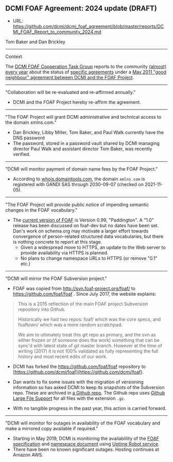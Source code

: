## DCMI FOAF Agreement: 2024 update (__DRAFT__)

* URL: https://github.com/dcmi/dcmi_foaf_agreement/blob/master/reports/DCMI_FOAF_Report_to_community_2024.md


Tom Baker and Dan Brickley

----------------------------------------------------------------------
Context 

The [DCMI FOAF Cooperation Task Group](http://www.dublincore.org/collaborations/foaf/) reports to the community [(almost) every year](https://github.com/dcmi/dcmi_foaf_agreement/blob/master/reports/) about the status of [specific agreements](http://www.dublincore.org/collaborations/foaf/DCMI_FOAF_Cooperation/Specific_Agreements) under a [May 2011 "good neighbour" agreement between DCMI and the FOAF Project](http://www.dublincore.org/collaborations/foaf/good_neighbour_agreement/).

----------------------------------------------------------------------
"Collaboration will be re-evaluated and re-affirmed annually."

* DCMI and the FOAF Project hereby re-affirm the agreement.

----------------------------------------------------------------------
"The FOAF Project will grant DCMI administrative and technical access to the domain xmlns.com."

* Dan Brickley, Libby Miller, Tom Baker, and Paul Walk currently have the DNS password
* The password, stored in a password vault shared by DCMI managing director Paul Walk and assistant director Tom Baker, was recently verified.

----------------------------------------------------------------------
"DCMI will monitor payment of domain name fees by the FOAF Project."

* According to [whois.domaintools.com](http://whois.domaintools.com/xmlns.com),
  the domain `xmlns.com` is registered with GANDI SAS through 2030-09-07 
  (checked on 2021-11-05).

----------------------------------------------------------------------
"The FOAF Project will provide public notice of impending semantic changes in the FOAF vocabulary."

* The [current version of FOAF](http://xmlns.com/foaf/spec/) is Version 0.99,
  "Paddington". A "1.0" release has been discussed on foaf-dev but no dates
  have been set.  Dan's work on schema.org may motivate a larger effort towards
  convergence of person-related structured data vocabularies, but there is
  nothing concrete to report at this stage.
  * Given a widespread move to HTTPS, an update to the Web server to provide availability via HTTPS is planned.
   * No plans to change namespace URLs to HTTPS (or remove "0.1" etc.)

----------------------------------------------------------------------
"DCMI will mirror the FOAF Subversion project."

* FOAF was copied from http://svn.foaf-project.org/foaf/ to
  https://github.com/foaf/foaf .  Since July 2017, the website explains:

> This is a 2015 reflection of the main FOAF project Subversion repository into
> Github.
>
> Historically we had two repos: foaf/ which was the core specs, and foaftown/
> which was a more random scratchpad.
>
> We aim to ultimately treat this git repo as primary, and the svn as either
> frozen or (if someone does the work) something that can be sync'd with latest
> state of git master branch. However at the time of writing (2017) it is not
> 100% validated as fully representing the full history and most recent edits
> of our work.

* DCMI has forked the https://github.com/foaf/foaf repository to
  [https://github.com/dcmi/foaf](https://github.com/dcmi/foaf).

* Dan wants to fix some issues with the migration of versioning information so has asked DCMI to keep its snapshots of the Subversion repo.  These are archived in [a Github repo](https://github.com/dcmi/dcmi_foaf_agreement/tree/master/backups).  The Github repo uses [Github Large File Support](https://git-lfs.github.com) for all files with the extension `.gz`.

* With no tangible progress in the past year, this action is carried forward.

----------------------------------------------------------------------
"DCMI will monitor for outages in availability of the FOAF vocabulary and make
a mirrored copy available if required."

* Starting in May 2019, DCMI is monitoring the availablility of the [FOAF specification](http://xmlns.com/foaf/spec/) and [namespace document](http://xmlns.com/foaf/0.1/) using [Uptime Robot service](https://stats.uptimerobot.com/mEWkmuXlB).
* There have been no known significant outages. Hosting continues at Amazon AWS.

